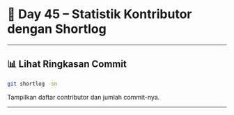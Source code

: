 # 📘 Day 45 – Statistik Kontributor dengan Shortlog

---

## 📊 Lihat Ringkasan Commit

```bash
git shortlog -sn
```

Tampilkan daftar contributor dan jumlah commit-nya.

---

